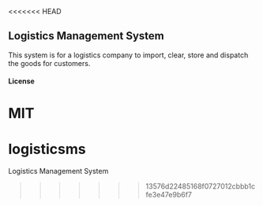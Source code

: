 <<<<<<< HEAD
## Logistics Management System

This system is for a logistics company to import, clear, store and dispatch the goods for customers.

#### License

MIT
=======
# logisticsms
Logistics Management System
>>>>>>> 13576d22485168f0727012cbbb1cfe3e47e9b6f7
